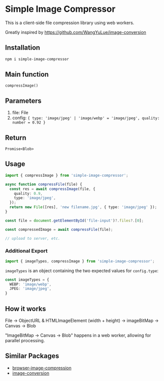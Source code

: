 # Simple Image Compressor

This is a client-side file compression library using web workers.

Greatly inspired by https://github.com/WangYuLue/image-conversion

## Installation

```sh
npm i simple-image-compressor
```

## Main function

`compressImage()`

## Parameters

1. file: File
2. config: `{ type: 'image/jpeg' | 'image/webp' = 'image/jpeg', quality: number = 0.92 }`

## Return

`Promise<Blob>`

## Usage

```ts
import { compressImage } from 'simple-image-compressor';

async function compressFile(file) {
  const res = await compressImage(file, {
    quality: 0.9,
    type: 'image/jpeg',
  });
  return new File([res], 'new filename.jpg', { type: 'image/jpeg' });
}

const file = document.getElementById('file-input')?.files?.[0];

const compressedImage = await compressFile(file);

// upload to server, etc.
```

### Additional Export

```ts
import { imageTypes, compressImage } from 'simple-image-compressor';
```

`imageTypes` is an object containing the two expected values for `config.type`:

```ts
const imageTypes = {
  WEBP: 'image/webp',
  JPEG: 'image/jpeg',
}
```

## How it works

File -> ObjectURL & HTMLImageElement (width + height) -> imageBitMap -> Canvas -> Blob

"ImageBitMap -> Canvas -> Blob" happens in a web worker, allowing for parallel processing.

## Similar Packages

- [browser-image-compression](https://www.npmjs.com/package/browser-image-compression)
- [image-conversion](https://www.npmjs.com/package/image-conversion)

